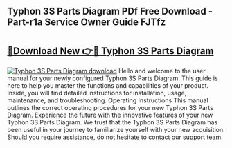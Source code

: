 ## Typhon 3S Parts Diagram PDf Free Download - Part-r1a Service Owner Guide FJTfz

# <h2><a href="http://dfk6l6u.blite.top/?on=Typhon+3S+Parts+Diagram">🔗Download New 👉🔴 Typhon 3S Parts Diagram</a></h2>

[![Typhon 3S Parts Diagram download](https://i.imgur.com/lujVjoI.png)](http://dfk6l6u.blite.top/?on=Typhon+3S+Parts+Diagram)
Hello and welcome to the user manual for your newly configured Typhon 3S Parts Diagram. This guide is here to help you master the functions and capabilities of your product. Inside, you will find detailed instructions for installation, usage, maintenance, and troubleshooting. Operating Instructions This manual outlines the correct operating procedures for your new Typhon 3S Parts Diagram. Experience the future with the innovative features of your new Typhon 3S Parts Diagram. We trust that the Typhon 3S Parts Diagram has been useful in your journey to familiarize yourself with your new acquisition. Should you require assistance, do not hesitate to contact our support team.
